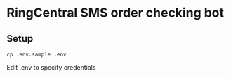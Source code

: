 # RingCentral SMS order checking bot

## Setup

```
cp .env.sample .env
```

Edit .env to specify credentials
